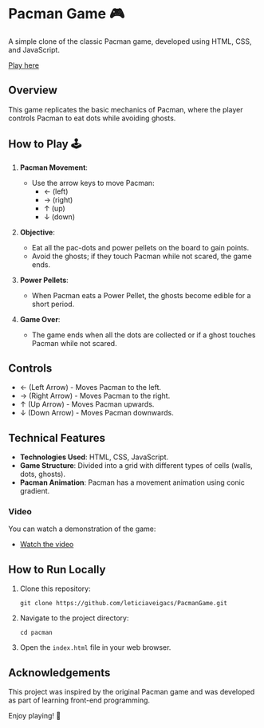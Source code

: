 # Pacman Game 🎮

A simple clone of the classic Pacman game, developed using HTML, CSS, and JavaScript.

[Play here ](https://pacman-game-black.vercel.app/pacman/index.html)

## Overview

This game replicates the basic mechanics of Pacman, where the player controls Pacman to eat dots while avoiding ghosts.

## How to Play 🕹️

1. **Pacman Movement**:
   - Use the arrow keys to move Pacman:
     - ← (left)
     - → (right)
     - ↑ (up)
     - ↓ (down)

2. **Objective**:
   - Eat all the pac-dots and power pellets on the board to gain points.
   - Avoid the ghosts; if they touch Pacman while not scared, the game ends.

3. **Power Pellets**:
   - When Pacman eats a Power Pellet, the ghosts become edible for a short period.

4. **Game Over**:
   - The game ends when all the dots are collected or if a ghost touches Pacman while not scared.

## Controls

- ← (Left Arrow) - Moves Pacman to the left.
- → (Right Arrow) - Moves Pacman to the right.
- ↑ (Up Arrow) - Moves Pacman upwards.
- ↓ (Down Arrow) - Moves Pacman downwards.

## Technical Features

- **Technologies Used**: HTML, CSS, JavaScript.
- **Game Structure**: Divided into a grid with different types of cells (walls, dots, ghosts).
- **Pacman Animation**: Pacman has a movement animation using conic gradient.

### Video

You can watch a demonstration of the game:

- [Watch the video](https://github.com/leticiaveigacs/PacmanGame/issues/1#issue-2418903295)

## How to Run Locally

1. Clone this repository:
   ```
   git clone https://github.com/leticiaveigacs/PacmanGame.git
   ```
2. Navigate to the project directory:
   ```
   cd pacman
   ```
3. Open the `index.html` file in your web browser.

## Acknowledgements

This project was inspired by the original Pacman game and was developed as part of learning front-end programming.

Enjoy playing! 🚀

